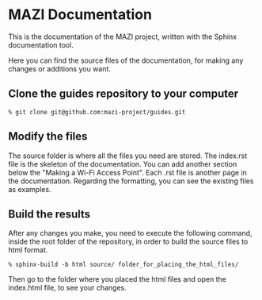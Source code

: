 # MAZI Documentation

This is the documentation of the MAZI project, written with the Sphinx documentation tool.

Here you can find the source files of the documentation, for making any changes or additions you want.

Clone the guides repository to your computer
--------------------------------------------

	% git clone git@github.com:mazi-project/guides.git

Modify the files
----------------

The source folder is where all the files you need are stored.
The index.rst file is the skeleton of the documentation. You can add another section below the "Making a Wi-Fi Access Point".
Each .rst file is another page in the documentation. Regarding the formatting, you can see the existing files as examples.

Build the results
-----------------

After any changes you make, you need to execute the following command, inside the root folder of the repository, in order to build the source files to html format.

	% sphinx-build -b html source/ folder_for_placing_the_html_files/

Then go to the folder where you placed the html files and open the index.html file, to see your changes.
